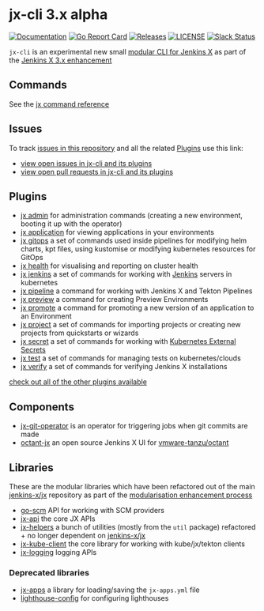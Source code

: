 # jx-cli 3.x alpha

[![Documentation](https://godoc.org/github.com/jenkins-x/jx-cli?status.svg)](https://pkg.go.dev/mod/github.com/jenkins-x/jx-cli)
[![Go Report Card](https://goreportcard.com/badge/github.com/jenkins-x/jx-cli)](https://goreportcard.com/report/github.com/jenkins-x/jx-cli)
[![Releases](https://img.shields.io/github/release-pre/jenkins-x/jx-cli.svg)](https://github.com/jenkins-x/jx-cli/releases)
[![LICENSE](https://img.shields.io/github/license/jenkins-x/jx-cli.svg)](https://github.com/jenkins-x/jx-cli/blob/master/LICENSE)
[![Slack Status](https://img.shields.io/badge/slack-join_chat-white.svg?logo=slack&style=social)](https://slack.k8s.io/)

`jx-cli` is an experimental new small [modular CLI for Jenkins X](https://github.com/jenkins-x/enhancements/issues/35) as part of the [Jenkins X 3.x enhancement](https://github.com/jenkins-x/enhancements/issues/36)

## Commands

See the [jx command reference](https://github.com/jenkins-x/jx-cli/blob/master/docs/cmd/jx.md)


## Issues

To track [issues in this repository](https://github.com/jenkins-x/jx-cli/issues) and all the related [Plugins](#plugins) use this link:

* [view open issues in jx-cli and its plugins](https://github.com/issues?q=is%3Aopen+is%3Aissue+repo%3Ajenkins-x%2Fjx-cli+repo%3Ajenkins-x%2Fjx-admin+repo%3Ajenkins-x%2Fjx-application+repo%3Ajenkins-x%2Fjx-apps+repo%3Ajenkins-x%2Fjx-helpers+repo%3Ajenkins-x%2Fjx-git-operator+repo%3Ajenkins-x%2Fjx-gitops+repo%3Ajenkins-x%2Fjx-pipeline+repo%3Ajenkins-x%2Fjx-project+repo%3Ajenkins-x%2Fjx-promote+repo%3Ajenkins-x%2Fjx-secret+repo%3Ajenkins-x%2Fjx-verify+repo%3Ajenkins-x%2F%2Fjx-secret+repo%3Ajenkins-x%2Foctant-jx+)
* [view open pull requests in jx-cli and its plugins](https://github.com/pulls?q=is%3Aopen+is%3Apr+-label%3Adependencies+repo%3Ajenkins-x%2Fjx-cli+repo%3Ajenkins-x%2Fjx-admin+repo%3Ajenkins-x%2Fjx-application+repo%3Ajenkins-x%2Fjx-apps+repo%3Ajenkins-x%2Fjx-helpers+repo%3Ajenkins-x%2Fjx-git-operator+repo%3Ajenkins-x%2Fjx-gitops+repo%3Ajenkins-x%2Fjx-pipeline+repo%3Ajenkins-x%2Fjx-project+repo%3Ajenkins-x%2Fjx-promote+repo%3Ajenkins-x%2Fjx-secret+repo%3Ajenkins-x%2Fjx-verify+repo%3Ajenkins-x%2F%2Fjx-secret+repo%3Ajenkins-x%2Foctant-jx+)

## Plugins

* [jx admin](https://github.com/jenkins-x/jx-admin/blob/master/docs/cmd/jx-admin.md) for administration commands (creating a new environment, booting it up with the operator)
* [jx application](https://github.com/jenkins-x/jx-application/blob/master/docs/cmd/jx-application.md) for viewing applications in your environments
* [jx gitops](https://github.com/jenkins-x/jx-gitops/blob/master/docs/cmd/jx-gitops.md) a set of commands used inside pipelines for modifying helm charts, kpt files, using kustomise or modifying kubernetes resources for GitOps
* [jx health](https://github.com/jenkins-x-plugins/jx-health/blob/master/docs/cmd/jx-health.md) for visualising and reporting on cluster health
* [jx jenkins](https://github.com/jenkins-x/jx-jenkins/blob/master/docs/cmd/jx-jenkins.md) a set of commands for working with [Jenkins](https://jenkins.io/) servers in kubernetes
* [jx pipeline](https://github.com/jenkins-x/jx-pipeline/blob/master/docs/cmd/jx-pipeline.md#jx-pipeline) a command for working with Jenkins X and Tekton Pipelines
* [jx preview](https://github.com/jenkins-x/jx-preview/blob/master/docs/cmd/jx-preview.md#preview) a command for creating Preview Environments
* [jx promote](https://github.com/jenkins-x/jx-promote/blob/master/docs/cmd/jx-promote.md#jx-promote) a command for promoting a new version of an application to an Environment
* [jx project](https://github.com/jenkins-x/jx-project/blob/master/docs/cmd/project.md) a set of commands for importing projects or creating new projects from quickstarts or wizards
* [jx secret](https://github.com/jenkins-x/jx-secret/blob/master/docs/cmd/jx-secret.md) a set of commands for working with [Kubernetes External Secrets](https://github.com/godaddy/kubernetes-external-secrets)
* [jx test](https://github.com/jenkins-x/jx-test/blob/master/docs/cmd/jx-test.md) a set of commands for managing tests on kubernetes/clouds
* [jx verify](https://github.com/jenkins-x/jx-verify/blob/master/docs/cmd/jx-verify.md) a set of commands for verifying Jenkins X installations

[check out all of the other plugins available](https://github.com/jenkins-x-plugins)

## Components

* [jx-git-operator](https://github.com/jenkins-x/jx-git-operator) is an operator for triggering jobs when git commits are made
* [octant-jx](https://github.com/jenkins-x/octant-jx) an open source Jenkins X UI for  [vmware-tanzu/octant](https://github.com/vmware-tanzu/octan)

## Libraries

These are the modular libraries which have been refactored out of the main [jenkins-x/jx](https://github.com/jenkins-x/jx) repository as part of the [modularisation enhancement process](https://github.com/jenkins-x/enhancements/tree/master/proposals/5#1-overview)
       
* [go-scm](https://github.com/jenkins-x/go-scm) API for working with SCM providers
* [jx-api](https://github.com/jenkins-x/jx-api) the core JX APIs
* [jx-helpers](https://github.com/jenkins-x/jx-helpers) a bunch of utilities (mostly from the `util` package) refactored + no longer dependent on [jenkins-x/jx](https://github.com/jenkins-x/jx/) 
* [jx-kube-client](https://github.com/jenkins-x/jx-kube-client) the core library for working with kube/jx/tekton clients
* [jx-logging](https://github.com/jenkins-x/jx-logging) logging APIs
                                             


### Deprecated libraries

* [jx-apps](https://github.com/jenkins-x/jx-apps) a library for loading/saving the `jx-apps.yml` file
* [lighthouse-config](https://github.com/jenkins-x/lighthouse-config) for configuring lighthouses
